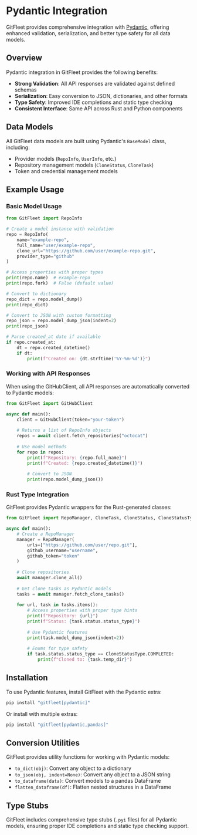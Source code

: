 # Pydantic Integration

GitFleet provides comprehensive integration with [Pydantic](https://docs.pydantic.dev/), offering enhanced validation, serialization, and better type safety for all data models.

## Overview

Pydantic integration in GitFleet provides the following benefits:

- **Strong Validation**: All API responses are validated against defined schemas
- **Serialization**: Easy conversion to JSON, dictionaries, and other formats
- **Type Safety**: Improved IDE completions and static type checking
- **Consistent Interface**: Same API across Rust and Python components

## Data Models

All GitFleet data models are built using Pydantic's `BaseModel` class, including:

- Provider models (`RepoInfo`, `UserInfo`, etc.)
- Repository management models (`CloneStatus`, `CloneTask`)
- Token and credential management models

## Example Usage

### Basic Model Usage

```python
from GitFleet import RepoInfo

# Create a model instance with validation
repo = RepoInfo(
    name="example-repo",
    full_name="user/example-repo",
    clone_url="https://github.com/user/example-repo.git",
    provider_type="github"
)

# Access properties with proper types
print(repo.name)  # example-repo
print(repo.fork)  # False (default value)

# Convert to dictionary
repo_dict = repo.model_dump()
print(repo_dict)

# Convert to JSON with custom formatting
repo_json = repo.model_dump_json(indent=2)
print(repo_json)

# Parse created_at date if available
if repo.created_at:
    dt = repo.created_datetime()
    if dt:
        print(f"Created on: {dt.strftime('%Y-%m-%d')}")
```

### Working with API Responses

When using the GitHubClient, all API responses are automatically converted to Pydantic models:

```python
from GitFleet import GitHubClient

async def main():
    client = GitHubClient(token="your-token")
    
    # Returns a list of RepoInfo objects
    repos = await client.fetch_repositories("octocat")
    
    # Use model methods
    for repo in repos:
        print(f"Repository: {repo.full_name}")
        print(f"Created: {repo.created_datetime()}")
        
        # Convert to JSON
        print(repo.model_dump_json())
```

### Rust Type Integration

GitFleet provides Pydantic wrappers for the Rust-generated classes:

```python
from GitFleet import RepoManager, CloneTask, CloneStatus, CloneStatusType

async def main():
    # Create a RepoManager
    manager = RepoManager(
        urls=["https://github.com/user/repo.git"],
        github_username="username",
        github_token="token"
    )
    
    # Clone repositories
    await manager.clone_all()
    
    # Get clone tasks as Pydantic models
    tasks = await manager.fetch_clone_tasks()
    
    for url, task in tasks.items():
        # Access properties with proper type hints
        print(f"Repository: {url}")
        print(f"Status: {task.status.status_type}")
        
        # Use Pydantic features
        print(task.model_dump_json(indent=2))
        
        # Enums for type safety
        if task.status.status_type == CloneStatusType.COMPLETED:
            print(f"Cloned to: {task.temp_dir}")
```

## Installation

To use Pydantic features, install GitFleet with the Pydantic extra:

```bash
pip install "gitfleet[pydantic]"
```

Or install with multiple extras:

```bash
pip install "gitfleet[pydantic,pandas]"
```

## Conversion Utilities

GitFleet provides utility functions for working with Pydantic models:

- `to_dict(obj)`: Convert any object to a dictionary
- `to_json(obj, indent=None)`: Convert any object to a JSON string
- `to_dataframe(data)`: Convert models to a pandas DataFrame
- `flatten_dataframe(df)`: Flatten nested structures in a DataFrame

## Type Stubs

GitFleet includes comprehensive type stubs (`.pyi` files) for all Pydantic models, ensuring proper IDE completions and static type checking support.
